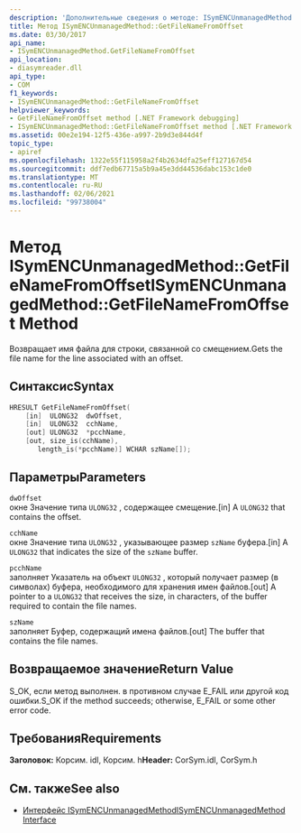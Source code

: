 ```yaml
---
description: 'Дополнительные сведения о методе: ISymENCUnmanagedMethod:: GetFileNameFromOffset'
title: Метод ISymENCUnmanagedMethod::GetFileNameFromOffset
ms.date: 03/30/2017
api_name:
- ISymENCUnmanagedMethod.GetFileNameFromOffset
api_location:
- diasymreader.dll
api_type:
- COM
f1_keywords:
- ISymENCUnmanagedMethod::GetFileNameFromOffset
helpviewer_keywords:
- GetFileNameFromOffset method [.NET Framework debugging]
- ISymENCUnmanagedMethod::GetFileNameFromOffset method [.NET Framework debugging]
ms.assetid: 00e2e194-12f5-436e-a997-2b9d3e844d4f
topic_type:
- apiref
ms.openlocfilehash: 1322e55f115958a2f4b2634dfa25eff127167d54
ms.sourcegitcommit: ddf7edb67715a5b9a45e3dd44536dabc153c1de0
ms.translationtype: MT
ms.contentlocale: ru-RU
ms.lasthandoff: 02/06/2021
ms.locfileid: "99738004"
---
```

# <a name="isymencunmanagedmethodgetfilenamefromoffset-method"></a><span data-ttu-id="a2ec3-103">Метод ISymENCUnmanagedMethod::GetFileNameFromOffset</span><span class="sxs-lookup"><span data-stu-id="a2ec3-103">ISymENCUnmanagedMethod::GetFileNameFromOffset Method</span></span>

<span data-ttu-id="a2ec3-104">Возвращает имя файла для строки, связанной со смещением.</span><span class="sxs-lookup"><span data-stu-id="a2ec3-104">Gets the file name for the line associated with an offset.</span></span>  
  
## <a name="syntax"></a><span data-ttu-id="a2ec3-105">Синтаксис</span><span class="sxs-lookup"><span data-stu-id="a2ec3-105">Syntax</span></span>  
  
```cpp  
HRESULT GetFileNameFromOffset(  
    [in]  ULONG32  dwOffset,  
    [in]  ULONG32  cchName,  
    [out] ULONG32  *pcchName,  
    [out, size_is(cchName),  
       length_is(*pcchName)] WCHAR szName[]);  
```  
  
## <a name="parameters"></a><span data-ttu-id="a2ec3-106">Параметры</span><span class="sxs-lookup"><span data-stu-id="a2ec3-106">Parameters</span></span>  

 `dwOffset`  
 <span data-ttu-id="a2ec3-107">окне Значение типа `ULONG32` , содержащее смещение.</span><span class="sxs-lookup"><span data-stu-id="a2ec3-107">[in] A `ULONG32` that contains the offset.</span></span>  
  
 `cchName`  
 <span data-ttu-id="a2ec3-108">окне Значение типа `ULONG32` , указывающее размер `szName` буфера.</span><span class="sxs-lookup"><span data-stu-id="a2ec3-108">[in] A `ULONG32` that indicates the size of the `szName` buffer.</span></span>  
  
 `pcchName`  
 <span data-ttu-id="a2ec3-109">заполняет Указатель на объект `ULONG32` , который получает размер (в символах) буфера, необходимого для хранения имен файлов.</span><span class="sxs-lookup"><span data-stu-id="a2ec3-109">[out] A pointer to a `ULONG32` that receives the size, in characters, of the buffer required to contain the file names.</span></span>  
  
 `szName`  
 <span data-ttu-id="a2ec3-110">заполняет Буфер, содержащий имена файлов.</span><span class="sxs-lookup"><span data-stu-id="a2ec3-110">[out] The buffer that contains the file names.</span></span>  
  
## <a name="return-value"></a><span data-ttu-id="a2ec3-111">Возвращаемое значение</span><span class="sxs-lookup"><span data-stu-id="a2ec3-111">Return Value</span></span>  

 <span data-ttu-id="a2ec3-112">S_OK, если метод выполнен. в противном случае E_FAIL или другой код ошибки.</span><span class="sxs-lookup"><span data-stu-id="a2ec3-112">S_OK if the method succeeds; otherwise, E_FAIL or some other error code.</span></span>  
  
## <a name="requirements"></a><span data-ttu-id="a2ec3-113">Требования</span><span class="sxs-lookup"><span data-stu-id="a2ec3-113">Requirements</span></span>  

 <span data-ttu-id="a2ec3-114">**Заголовок:** Корсим. idl, Корсим. h</span><span class="sxs-lookup"><span data-stu-id="a2ec3-114">**Header:** CorSym.idl, CorSym.h</span></span>  
  
## <a name="see-also"></a><span data-ttu-id="a2ec3-115">См. также</span><span class="sxs-lookup"><span data-stu-id="a2ec3-115">See also</span></span>

- [<span data-ttu-id="a2ec3-116">Интерфейс ISymENCUnmanagedMethod</span><span class="sxs-lookup"><span data-stu-id="a2ec3-116">ISymENCUnmanagedMethod Interface</span></span>](isymencunmanagedmethod-interface.md)
